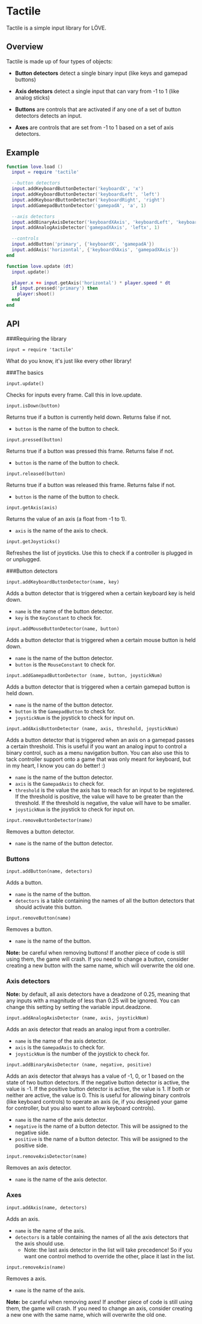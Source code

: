 Tactile
=======

Tactile is a simple input library for LÖVE.

Overview
--------

Tactile is made up of four types of objects:

- **Button detectors** detect a single binary input (like keys and gamepad buttons)

- **Axis detectors** detect a single input that can vary from -1 to 1 (like analog sticks)

- **Buttons** are controls that are activated if any one of a set of button detectors detects an input.

- **Axes** are controls that are set from -1 to 1 based on a set of axis detectors.

Example
-------
```lua
function love.load ()
  input = require 'tactile'

  --button detectors
  input.addKeyboardButtonDetector('keyboardX', 'x')
  input.addKeyboardButtonDetector('keyboardLeft', 'left')
  input.addKeyboardButtonDetector('keyboardRight', 'right')
  input.addGamepadButtonDetector('gamepadA', 'a', 1)

  --axis detectors
  input.addBinaryAxisDetector('keyboardXAxis', 'keyboardLeft', 'keyboardRight')
  input.addAnalogAxisDetector('gamepadXAxis', 'leftx', 1)

  --controls
  input.addButton('primary', {'keyboardX', 'gamepadA'})
  input.addAxis('horizontal', {'keyboardXAxis', 'gamepadXAxis'})
end

function love.update (dt)
  input.update()

  player.x += input.getAxis('horizontal') * player.speed * dt
  if input.pressed('primary') then
    player:shoot()
  end
end
```

API
---
###Requiring the library

`input = require 'tactile'`

What do you know, it's just like every other library!

###The basics

`input.update()`

Checks for inputs every frame. Call this in love.update.

`input.isDown(button)`

Returns true if a button is currently held down. Returns false if not.

- `button` is the name of the button to check.

`input.pressed(button)`

Returns true if a button was pressed this frame. Returns false if not.

- `button` is the name of the button to check.

`input.released(button)`

Returns true if a button was released this frame. Returns false if not.

- `button` is the name of the button to check.

`input.getAxis(axis)`

Returns the value of an axis (a float from -1 to 1).

- `axis` is the name of the axis to check.

`input.getJoysticks()`

Refreshes the list of joysticks. Use this to check if a controller is plugged in or unplugged.

###Button detectors

`input.addKeyboardButtonDetector(name, key)`

Adds a button detector that is triggered when a certain keyboard key is held down.

- `name` is the name of the button detector.
- `key` is the `KeyConstant` to check for.

`input.addMouseButtonDetector(name, button)`

Adds a button detector that is triggered when a certain mouse button is held down.

- `name` is the name of the button detector.
- `button` is the `MouseConstant` to check for.

`input.addGamepadButtonDetector (name, button, joystickNum)`

Adds a button detector that is triggered when a certain gamepad button is held down.

- `name` is the name of the button detector.
- `button` is the `GamepadButton` to check for.
- `joystickNum` is the joystick to check for input on.

`input.addAxisButtonDetector (name, axis, threshold, joystickNum)`

Adds a button detector that is triggered when an axis on a gamepad passes a certain threshold. This is useful if you want an analog input to control a binary control, such as a menu navigation button. You can also use this to tack controller support onto a game that was only meant for keyboard, but in my heart, I know you can do better! :)

- `name` is the name of the button detector.
- `axis` is the `GamepadAxis` to check for.
- `threshold` is the value the axis has to reach for an input to be registered. If the threshold is positive, the value will have to be greater than the threshold. If the threshold is negative, the value will have to be smaller.
- `joystickNum` is the joystick to check for input on.

`input.removeButtonDetector(name)`

Removes a button detector.

- `name` is the name of the button detector.

### Buttons

`input.addButton(name, detectors)`

Adds a button.

- `name` is the name of the button.
- `detectors` is a table containing the names of all the button detectors that should activate this button.

`input.removeButton(name)`

Removes a button.

- `name` is the name of the button.

__Note:__ be careful when removing buttons! If another piece of code is still using them, the game will crash. If you need to change a button, consider creating a new button with the same name, which will overwrite the old one.

### Axis detectors

__Note:__ by default, all axis detectors have a deadzone of 0.25, meaning that any inputs with a magnitude of less than 0.25 will be ignored. You can change this setting by setting the variable input.deadzone.

`input.addAnalogAxisDetector (name, axis, joystickNum)`

Adds an axis detector that reads an analog input from a controller.

- `name` is the name of the axis detector.
- `axis` is the `GamepadAxis` to check for.
- `joystickNum` is the number of the joystick to check for.

`input.addBinaryAxisDetector (name, negative, positive)`

Adds an axis detector that always has a value of -1, 0, or 1 based on the state of two button detectors. If the negative button detector is active, the value is -1. If the positive button detector is active, the value is 1. If both or neither are active, the value is 0. This is useful for allowing binary controls (like keyboard controls) to operate an axis (ie, if you designed your game for controller, but you also want to allow keyboard controls).

- `name` is the name of the axis detector.
- `negative` is the name of a button detector. This will be assigned to the negative side.
- `positive` is the name of a button detector. This will be assigned to the positive side.

`input.removeAxisDetector(name)`

Removes an axis detector.

- `name` is the name of the axis detector.

### Axes

`input.addAxis(name, detectors)`

Adds an axis.

- `name` is the name of the axis.
- `detectors` is a table containing the names of all the axis detectors that the axis should use.
  - Note: the last axis detector in the list will take precedence! So if you want one control method to override the other, place it last in the list.

`input.removeAxis(name)`

Removes a axis.

- `name` is the name of the axis.

__Note:__ be careful when removing axes! If another piece of code is still using them, the game will crash. If you need to change an axis, consider creating a new one with the same name, which will overwrite the old one.
